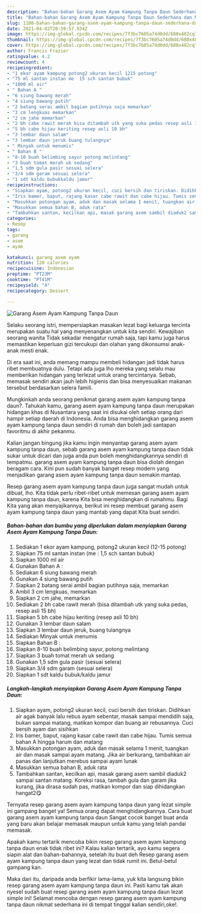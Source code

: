 ```yaml
---
description: "Bahan-bahan Garang Asem Ayam Kampung Tanpa Daun Sederhana dan Mudah Dibuat"
title: "Bahan-bahan Garang Asem Ayam Kampung Tanpa Daun Sederhana dan Mudah Dibuat"
slug: 1100-bahan-bahan-garang-asem-ayam-kampung-tanpa-daun-sederhana-dan-mudah-dibuat
date: 2021-04-02T20:59:57.934Z
image: https://img-global.cpcdn.com/recipes/7f3bc7605a74d0dd/680x482cq70/garang-asem-ayam-kampung-tanpa-daun-foto-resep-utama.jpg
thumbnail: https://img-global.cpcdn.com/recipes/7f3bc7605a74d0dd/680x482cq70/garang-asem-ayam-kampung-tanpa-daun-foto-resep-utama.jpg
cover: https://img-global.cpcdn.com/recipes/7f3bc7605a74d0dd/680x482cq70/garang-asem-ayam-kampung-tanpa-daun-foto-resep-utama.jpg
author: Francis Frazier
ratingvalue: 4.2
reviewcount: 4
recipeingredient:
- "1 ekor ayam kampung potong2 ukuran kecil 1215 potong"
- "75 ml santan instan me  15 sch santan bubuk"
- "1000 ml air"
- " Bahan A "
- "6 siung bawang merah"
- "4 siung bawang putih"
- "2 batang serai ambil bagian putihnya saja memarkan"
- "3 cm lengkuas memarkan"
- "2 cm jahe memarkan"
- "2 bh cabe rawit merah bisa ditambah utk yang suka pedas resep asli 15 bh"
- "5 bh cabe hijau keriting resep asli 10 bh"
- "3 lembar daun salam"
- "3 lembar daun jeruk buang tulangnya"
- " Minyak untuk menumis"
- " Bahan B "
- "8-10 buah belimbing sayur potong melintang"
- "3 buah tomat merah uk sedang"
- "1,5 sdm gula pasir sesuai selera"
- "3/4 sdm garam sesuai selera"
- "1 sdt kaldu bubukkaldu jamur"
recipeinstructions:
- "Siapkan ayam, potong2 ukuran kecil, cuci bersih dan tiriskan. Didihkan air agak banyak lalu rebus ayam sebentar, masak sampai mendidih saja, bukan sampai matang, matikan kompor dan buang air rebusannya. Cuci bersih ayam dan sisihkan"
- "Iris bamer, baput, rajang kasar cabe rawit dan cabe hijau. Tumis semua bahan A hingga harum dan matang"
- "Masukkan potongan ayam, aduk dan masak selama 1 menit, tuangkan air dan masak sampai ayam matang. Jika air berkurang, tambahkan air panas dan lanjutkan merebus sampai ayam lunak"
- "Masukkan semua bahan B, aduk rata"
- "Tambahkan santan, kecilkan api, masak garang asem sambil diaduk2 sampai santan matang. Koreksi rasa, tambah gula dan garam jika kurang, jika dirasa sudah pas, matikan kompor dan siap dihidangkan hangat2😋"
categories:
- Resep
tags:
- garang
- asem
- ayam

katakunci: garang asem ayam 
nutrition: 120 calories
recipecuisine: Indonesian
preptime: "PT23M"
cooktime: "PT41M"
recipeyield: "4"
recipecategory: Dessert

---
```



![Garang Asem Ayam Kampung Tanpa Daun](https://img-global.cpcdn.com/recipes/7f3bc7605a74d0dd/680x482cq70/garang-asem-ayam-kampung-tanpa-daun-foto-resep-utama.jpg)

Selaku seorang istri, mempersiapkan masakan lezat bagi keluarga tercinta merupakan suatu hal yang menyenangkan untuk kita sendiri. Kewajiban seorang  wanita Tidak sekadar mengatur rumah saja, tapi kamu juga harus memastikan keperluan gizi tercukupi dan olahan yang dikonsumsi anak-anak mesti enak.

Di era  saat ini, anda memang mampu membeli hidangan jadi tidak harus ribet membuatnya dulu. Tetapi ada juga lho mereka yang selalu mau memberikan hidangan yang terlezat untuk orang tercintanya. Sebab, memasak sendiri akan jauh lebih higienis dan bisa menyesuaikan makanan tersebut berdasarkan selera famili. 



Mungkinkah anda seorang penikmat garang asem ayam kampung tanpa daun?. Tahukah kamu, garang asem ayam kampung tanpa daun merupakan hidangan khas di Nusantara yang saat ini disukai oleh setiap orang dari hampir setiap daerah di Indonesia. Anda bisa menghidangkan garang asem ayam kampung tanpa daun sendiri di rumah dan boleh jadi santapan favoritmu di akhir pekanmu.

Kalian jangan bingung jika kamu ingin menyantap garang asem ayam kampung tanpa daun, sebab garang asem ayam kampung tanpa daun tidak sukar untuk dicari dan juga anda pun boleh menghidangkannya sendiri di tempatmu. garang asem ayam kampung tanpa daun bisa diolah dengan beragam cara. Kini pun sudah banyak banget resep modern yang menjadikan garang asem ayam kampung tanpa daun semakin mantap.

Resep garang asem ayam kampung tanpa daun juga sangat mudah untuk dibuat, lho. Kita tidak perlu ribet-ribet untuk memesan garang asem ayam kampung tanpa daun, karena Kita bisa menghidangkan di rumahmu. Bagi Kita yang akan menyajikannya, berikut ini resep membuat garang asem ayam kampung tanpa daun yang mantab yang dapat Kita buat sendiri.

<!--inarticleads1-->

##### Bahan-bahan dan bumbu yang diperlukan dalam menyiapkan Garang Asem Ayam Kampung Tanpa Daun:

1. Sediakan 1 ekor ayam kampung, potong2 ukuran kecil (12-15 potong)
1. Siapkan 75 ml santan instan (me : 1,5 sch santan bubuk)
1. Siapkan 1000 ml air
1. Gunakan  Bahan A :
1. Sediakan 6 siung bawang merah
1. Gunakan 4 siung bawang putih
1. Siapkan 2 batang serai ambil bagian putihnya saja, memarkan
1. Ambil 3 cm lengkuas, memarkan
1. Siapkan 2 cm jahe, memarkan
1. Sediakan 2 bh cabe rawit merah (bisa ditambah utk yang suka pedas, resep asli 15 bh)
1. Siapkan 5 bh cabe hijau keriting (resep asli 10 bh)
1. Gunakan 3 lembar daun salam
1. Siapkan 3 lembar daun jeruk, buang tulangnya
1. Sediakan  Minyak untuk menumis
1. Siapkan  Bahan B :
1. Siapkan 8-10 buah belimbing sayur, potong melintang
1. Siapkan 3 buah tomat merah uk sedang
1. Gunakan 1,5 sdm gula pasir (sesuai selera)
1. Siapkan 3/4 sdm garam (sesuai selera)
1. Siapkan 1 sdt kaldu bubuk/kaldu jamur




<!--inarticleads2-->

##### Langkah-langkah menyiapkan Garang Asem Ayam Kampung Tanpa Daun:

1. Siapkan ayam, potong2 ukuran kecil, cuci bersih dan tiriskan. Didihkan air agak banyak lalu rebus ayam sebentar, masak sampai mendidih saja, bukan sampai matang, matikan kompor dan buang air rebusannya. Cuci bersih ayam dan sisihkan
1. Iris bamer, baput, rajang kasar cabe rawit dan cabe hijau. Tumis semua bahan A hingga harum dan matang
1. Masukkan potongan ayam, aduk dan masak selama 1 menit, tuangkan air dan masak sampai ayam matang. Jika air berkurang, tambahkan air panas dan lanjutkan merebus sampai ayam lunak
1. Masukkan semua bahan B, aduk rata
1. Tambahkan santan, kecilkan api, masak garang asem sambil diaduk2 sampai santan matang. Koreksi rasa, tambah gula dan garam jika kurang, jika dirasa sudah pas, matikan kompor dan siap dihidangkan hangat2😋




Ternyata resep garang asem ayam kampung tanpa daun yang lezat simple ini gampang banget ya! Semua orang dapat menghidangkannya. Cara buat garang asem ayam kampung tanpa daun Sangat cocok banget buat anda yang baru akan belajar memasak maupun untuk kamu yang telah pandai memasak.

Apakah kamu tertarik mencoba bikin resep garang asem ayam kampung tanpa daun enak tidak ribet ini? Kalau kalian tertarik, ayo kamu segera siapin alat dan bahan-bahannya, setelah itu buat deh Resep garang asem ayam kampung tanpa daun yang lezat dan tidak rumit ini. Betul-betul gampang kan. 

Maka dari itu, daripada anda berfikir lama-lama, yuk kita langsung bikin resep garang asem ayam kampung tanpa daun ini. Pasti kamu tak akan nyesel sudah buat resep garang asem ayam kampung tanpa daun lezat simple ini! Selamat mencoba dengan resep garang asem ayam kampung tanpa daun nikmat sederhana ini di tempat tinggal kalian sendiri,oke!.

